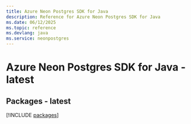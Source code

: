 ```yaml
---
title: Azure Neon Postgres SDK for Java
description: Reference for Azure Neon Postgres SDK for Java
ms.date: 06/12/2025
ms.topic: reference
ms.devlang: java
ms.service: neonpostgres
---
```

# Azure Neon Postgres SDK for Java - latest
## Packages - latest
[!INCLUDE [packages](neon-postgres-index.md)]